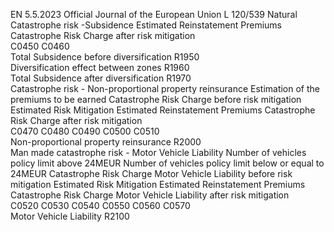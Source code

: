 EN  5.5.2023 Official Journal of the European Union L 120/539
 Natural Catastrophe risk -Subsidence  Estimated Reinstatement 
Premiums  Catastrophe Risk Charge 
after risk mitigation  
C0450  C0460  
Total Subsidence before diversification  R1950  
Diversification effect between zones  R1960  
Total Subsidence after diversification  R1970  
Catastrophe risk - Non-proportional property reinsurance  Estimation of the 
premiums to be 
earned  Catastrophe Risk 
Charge before 
risk mitigation  Estimated Risk 
Mitigation  Estimated 
Reinstatement 
Premiums  Catastrophe Risk 
Charge after risk 
mitigation  
C0470  C0480  C0490  C0500  C0510  
Non-proportional property reinsurance  R2000  
Man made catastrophe risk - Motor Vehicle Liability  Number of vehicles 
policy limit above 
24MEUR  Number of 
vehicles policy 
limit below or 
equal to 
24MEUR  Catastrophe Risk 
Charge Motor 
Vehicle Liability 
before risk 
mitigation  Estimated Risk 
Mitigation  Estimated 
Reinstatement 
Premiums  Catastrophe Risk 
Charge Motor 
Vehicle Liability 
after risk mitigation  
C0520  C0530  C0540  C0550  C0560  C0570  
Motor Vehicle Liability  R2100